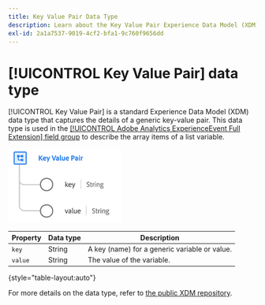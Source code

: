 ```yaml
---
title: Key Value Pair Data Type
description: Learn about the Key Value Pair Experience Data Model (XDM) data type.
exl-id: 2a1a7537-9019-4cf2-bfa1-9c760f9656dd
---
```

# [!UICONTROL Key Value Pair] data type

[!UICONTROL Key Value Pair] is a standard Experience Data Model (XDM) data type that captures the details of a generic key-value pair. This data type is used in the [[!UICONTROL Adobe Analytics ExperienceEvent Full Extension] field group](../field-groups/event/analytics-full-extension.md) to describe the array items of a list variable.

![Key Value Pair Structure](../images/data-types/key-value-pair.png)

| Property | Data type | Description |
| --- | --- | --- |
| `key` | String | A key (name) for a generic variable or value. |
| `value` | String | The value of the variable. |

{style="table-layout:auto"}

For more details on the data type, refer to [the public XDM repository](https://github.com/adobe/xdm/blob/master/extensions/adobe/experience/analytics/keyvalue.schema.json).
